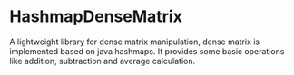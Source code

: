 HashmapDenseMatrix
==================

A lightweight library for dense matrix manipulation, dense matrix is implemented based on java hashmaps. It provides some basic operations like addition, subtraction and average calculation.